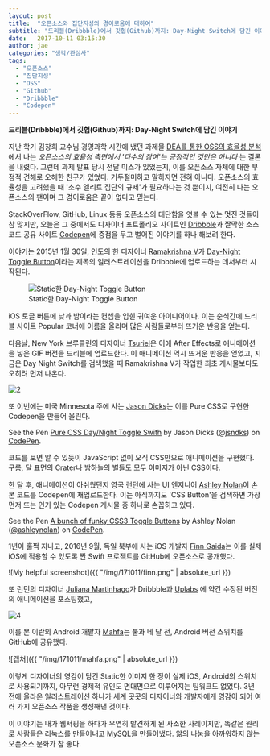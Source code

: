 ```yaml
---
layout: post
title:  "오픈소스와 집단지성의 경이로움에 대하여"
subtitle: "드리블(Dribbble)에서 깃헙(Github)까지: Day-Night Switch에 담긴 이야기"
date:   2017-10-11 03:15:30
author: jae
categories: "생각/관심사"
tags:
  - "오픈소스"
  - "집단지성"
  - "OSS"
  - "Github"
  - "Dribbble"
  - "Codepen"
---
```


**드리블(Dribbble)에서 깃헙(Github)까지: Day-Night Switch에 담긴 이야기**

지난 학기 김창희 교수님 경영과학 시간에 냈던 과제물 [DEA를 통한 OSS의 효율성 분석](http://jaeyoon.io/lab)에서 나는 *오픈소스의 효율성 측면에서 '다수의 참여'는 긍정적인 것만은 아니다* 는 결론을 내렸다. 그런데 과제 발표 당시 전달 미스가 있었는지, 이를 오픈소스 자체에 대한 부정적 견해로 오해한 친구가 있었다. 거두절미하고 말하자면 전혀 아니다. 오픈소스의 효율성을 고려했을 때 '소수 엘리트 집단의 규제'가 필요하다는 것 뿐이지, 여전히 나는 오픈소스의 팬이며 그 경이로움은 끝이 없다고 믿는다.

StackOverFlow, GitHub, Linux 등등 오픈소스의 대단함을 엿볼 수 있는 멋진 것들이 참 많지만, 오늘은 그 중에서도 디자이너 포트폴리오 사이트인 [Dribbble](https://dribbble.com)과 짤막한 소스코드 공유 사이트 [Codepen](https://codepen.io)에 중점을 두고 벌어진 이야기를 하나 해보려 한다.

이야기는 2015년 1월 30일, 인도의 한 디자이너 [Ramakrishna V](http://www.ramakrish.in)가 [Day-Night Toggle Button](button)이라는 제목의 일러스트레이션을 Dribbble에 업로드하는 데서부터 시작된다.

<figure>
  <img src="https://cdn.dribbble.com/users/484057/screenshots/1907553/day-night-toggle_1x.jpg" alt="Static한 Day-Night Toggle Button"/>
  <figcaption> Static한 Day-Night Toggle Button </figcaption>
</figure>

iOS 토글 버튼에 낮과 밤이라는 컨셉을 입힌 귀여운 아이디어이다. 이는 순식간에 드리블 사이트 Popular 코너에 이름을 올리며 많은 사람들로부터 뜨거운 반응을 얻는다.

다음날, New York 브루클린의 디자이너 [Tsuriel](http://tsurieldesign.com)은 이에 After Effects로 애니메이션을 넣은 GIF 버전을 드리블에 업로드한다. 
이 애니메이션 역시 뜨거운 반응을 얻었고, 지금은 Day Night Switch를 검색했을 때 Ramakrishna V가 작업한 최초 게시물보다도 오히려 먼저 나온다.

![2](https://cdn.dribbble.com/users/470545/screenshots/1909289/switch_02.gif)

또 이번에는 미국 Minnesota 주에 사는 [Jason Dicks](https://twitter.com/In_finiteloop)는 이를 Pure CSS로 구현한 Codepen을 만들어 올린다.

<p data-height="265" data-theme-id="0" data-slug-hash="qEXzOQ" data-default-tab="css,result" data-user="jsndks" data-embed-version="2" data-pen-title="Pure CSS Day/Night Toggle Swith" class="codepen">See the Pen <a href="https://codepen.io/jsndks/pen/qEXzOQ/">Pure CSS Day/Night Toggle Swith</a> by Jason Dicks (<a href="https://codepen.io/jsndks">@jsndks</a>) on <a href="https://codepen.io">CodePen</a>.</p>
<script async src="https://production-assets.codepen.io/assets/embed/ei.js"></script>

코드를 보면 알 수 있듯이 JavaScript 없이 오직 CSS만으로 애니메이션을 구현했다. 구름, 달 표면의 Crater나 밤하늘의 별들도 모두 이미지가 아닌 CSS이다.

한 달 후, 애니메이션이 아쉬웠던지 영국 런던에 사는 UI 엔지니어 [Ashley Nolan](http://ashleynolan.co.uk)이 손 본 코드를 Codepen에 재업로드한다. 이는 아직까지도 'CSS Button'을 검색하면 가장 먼저 뜨는 인기 있는 Codepen 게시물 중 하나로 손꼽히고 있다.

<p data-height="265" data-theme-id="0" data-slug-hash="wBppKz" data-default-tab="css,result" data-user="ashleynolan" data-embed-version="2" data-pen-title="A bunch of funky CSS3 Toggle Buttons" class="codepen">See the Pen <a href="https://codepen.io/ashleynolan/pen/wBppKz/">A bunch of funky CSS3 Toggle Buttons</a> by Ashley Nolan (<a href="https://codepen.io/ashleynolan">@ashleynolan</a>) on <a href="https://codepen.io">CodePen</a>.</p>
<script async src="https://production-assets.codepen.io/assets/embed/ei.js"></script>

1년이 훌쩍 지나고, 2016년 9월, 독일 북부에 사는 iOS 개발자 [Finn Gaida](https://github.com/finngaida/DayNightSwitch)는 이를 실제 iOS에 적용할 수 있도록 짠 Swift 프로젝트를 GitHub에 오픈소스로 공개했다.

![My helpful screenshot]({{ "/img/171011/finn.png" | absolute_url }})

또 런던의 디자이너 [Juliana Martinhago](juliana)가 Dribbble과 [Uplabs](https://uplabs.com) 에 약간 수정된 버전의 애니메이션을 포스팅했고,

![4](https://cdn.dribbble.com/users/396527/screenshots/3617536/switch-final.gif)

이를 본 이란의 Android 개발자 [Mahfa](mahfa)는 불과 네 달 전, Android 버전 스위치를 GitHub에 공유했다.

![캡처]({{ "/img/171011/mahfa.png" | absolute_url }})

이렇게 디자이너의 영감이 담긴 Static한 이미지 한 장이 실제 iOS, Android의 스위치로 사용되기까지, 아무런 경제적 유인도 면대면으로 이루어지는 팀워크도 없었다. 3년 전에 올라온 일러스트레이션 하나가 세계 곳곳의 디자이너와 개발자에게 영감이 되어 여러 가지 오픈소스 작품을 생성해낸 것이다.

이 이야기는 내가 웹서핑을 하다가 우연히 발견하게 된 사소한 사례이지만, 똑같은 원리로 사람들은 [리눅스](https://github.com/torvalds/linux)를 만들어내고  [MySQL](https://github.com/mysql)을 만들어냈다. 앎의 나눔을 아까워하지 않는 오픈소스 문화가 참 좋다.

[button]:  https://dribbble.com/shots/1907553-Day-Night-Toggle-Button
[juliana]: https://dribbble.com/shots/3617536-Daily-UI-Challenge-015
[mahfa]:   https://github.com/Mahfa/DayNightSwitch
